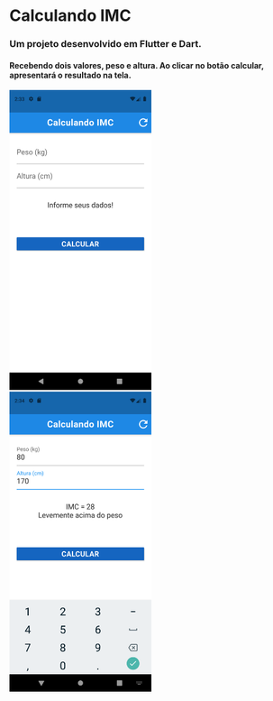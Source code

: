 # Calculando IMC

### Um projeto desenvolvido em Flutter e Dart.

#### Recebendo dois valores, peso e altura. Ao clicar no botão calcular, apresentará o resultado na tela.

<img src="img\tela_inicial.png" style="width: 50%;" />


<img src="img\apresentando_resultado.png" style="width: 50%;" />